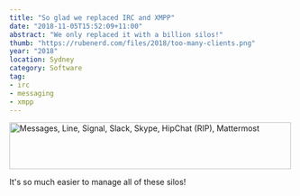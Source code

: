 ```yaml
---
title: "So glad we replaced IRC and XMPP"
date: "2018-11-05T15:52:09+11:00"
abstract: "We only replaced it with a billion silos!"
thumb: "https://rubenerd.com/files/2018/too-many-clients.png"
year: "2018"
location: Sydney
category: Software
tag:
- irc
- messaging
- xmpp
---
```

<p><img src="https://rubenerd.com/files/2018/too-many-clients.png" alt="Messages, Line, Signal, Slack, Skype, HipChat (RIP), Mattermost" style="width:500px; height:83px;" /></p>

It's so much easier to manage all of these silos!

